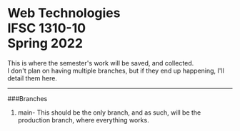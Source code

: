 
# Web Technologies<br>IFSC 1310-10<br>Spring 2022

This is where the semester's work will be saved, and collected.<br>
I don't plan on having multiple branches, but if they end up happening, I'll detail them here.

***

###Branches

1. main- This should be the only branch, and as such, will be the production branch, where everything works.

